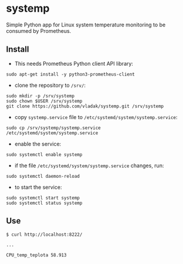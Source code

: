 # systemp

Simple Python app for Linux system temperature monitoring to be consumed
by Prometheus.

## Install

- This needs Prometheus Python client API library:
```
sudo apt-get install -y python3-prometheus-client
```
- clone the repository to `/srv/`:
```
sudo mkdir -p /srv/systemp
sudo chown $USER /srv/systemp
git clone https://github.com/vladak/systemp.git /srv/systemp
```
- copy `systemp.service` file to `/etc/systemd/system/systemp.service`:
```
sudo cp /srv/systemp/systemp.service /etc/systemd/system/systemp.service
```
- enable the service:
```
sudo systemctl enable systemp
```
- if the file `/etc/systemd/system/systemp.service` changes, run:
```
sudo systemctl daemon-reload
```
- to start the service:
```
sudo systemctl start systemp
sudo systemctl status systemp
```

## Use
```
$ curl http://localhost:8222/

...

CPU_temp_teplota 58.913
```
